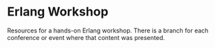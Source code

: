 Erlang Workshop
===============

Resources for a hands-on Erlang workshop. There is a branch for each conference or event where that content was presented. 
